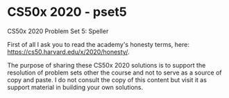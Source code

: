 # CS50x 2020 - pset5
 CS50x 2020 Problem Set 5: Speller

First of all I ask you to read the academy's honesty terms, here: https://cs50.harvard.edu/x/2020/honesty/.

The purpose of sharing these CS50x 2020 solutions is to support the resolution of problem sets other the course and not to serve as a source of copy and paste.
I do not consult the copy of this content but visit it as support material in building your own solutions.
